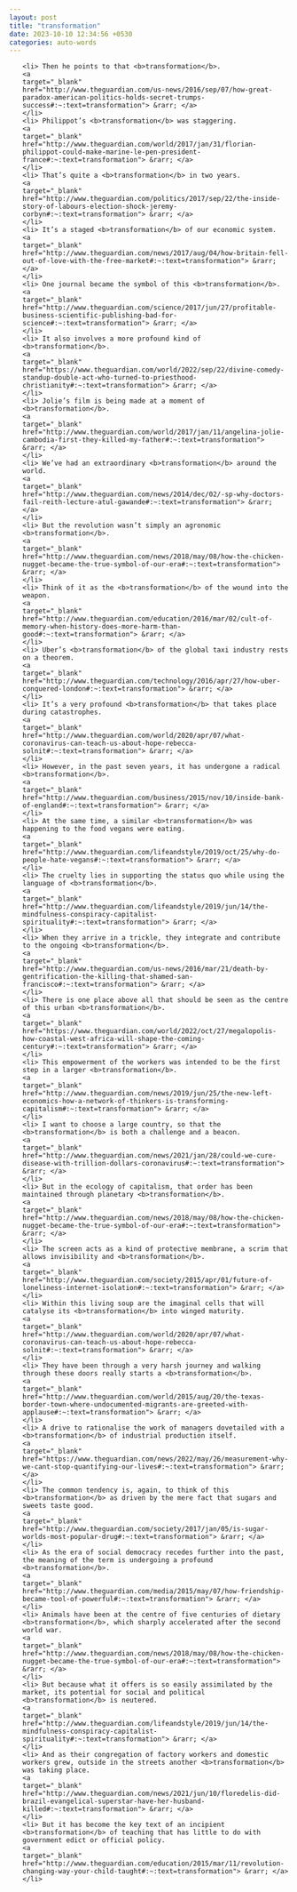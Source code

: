 ```yaml
---
layout: post
title: "transformation"
date: 2023-10-10 12:34:56 +0530
categories: auto-words
---
```

<ol>

    <li> Then he points to that <b>transformation</b>.
    <a 
    target="_blank" 
    href="http://www.theguardian.com/us-news/2016/sep/07/how-great-paradox-american-politics-holds-secret-trumps-success#:~:text=transformation"> &rarr; </a>
    </li>
    <li> Philippot’s <b>transformation</b> was staggering.
    <a 
    target="_blank" 
    href="http://www.theguardian.com/world/2017/jan/31/florian-philippot-could-make-marine-le-pen-president-france#:~:text=transformation"> &rarr; </a>
    </li>
    <li> That’s quite a <b>transformation</b> in two years.
    <a 
    target="_blank" 
    href="http://www.theguardian.com/politics/2017/sep/22/the-inside-story-of-labours-election-shock-jeremy-corbyn#:~:text=transformation"> &rarr; </a>
    </li>
    <li> It’s a staged <b>transformation</b> of our economic system.
    <a 
    target="_blank" 
    href="http://www.theguardian.com/news/2017/aug/04/how-britain-fell-out-of-love-with-the-free-market#:~:text=transformation"> &rarr; </a>
    </li>
    <li> One journal became the symbol of this <b>transformation</b>.
    <a 
    target="_blank" 
    href="http://www.theguardian.com/science/2017/jun/27/profitable-business-scientific-publishing-bad-for-science#:~:text=transformation"> &rarr; </a>
    </li>
    <li> It also involves a more profound kind of <b>transformation</b>.
    <a 
    target="_blank" 
    href="https://www.theguardian.com/world/2022/sep/22/divine-comedy-standup-double-act-who-turned-to-priesthood-christianity#:~:text=transformation"> &rarr; </a>
    </li>
    <li> Jolie’s film is being made at a moment of <b>transformation</b>.
    <a 
    target="_blank" 
    href="http://www.theguardian.com/world/2017/jan/11/angelina-jolie-cambodia-first-they-killed-my-father#:~:text=transformation"> &rarr; </a>
    </li>
    <li> We’ve had an extraordinary <b>transformation</b> around the world.
    <a 
    target="_blank" 
    href="http://www.theguardian.com/news/2014/dec/02/-sp-why-doctors-fail-reith-lecture-atul-gawande#:~:text=transformation"> &rarr; </a>
    </li>
    <li> But the revolution wasn’t simply an agronomic <b>transformation</b>.
    <a 
    target="_blank" 
    href="http://www.theguardian.com/news/2018/may/08/how-the-chicken-nugget-became-the-true-symbol-of-our-era#:~:text=transformation"> &rarr; </a>
    </li>
    <li> Think of it as the <b>transformation</b> of the wound into the weapon.
    <a 
    target="_blank" 
    href="http://www.theguardian.com/education/2016/mar/02/cult-of-memory-when-history-does-more-harm-than-good#:~:text=transformation"> &rarr; </a>
    </li>
    <li> Uber’s <b>transformation</b> of the global taxi industry rests on a theorem.
    <a 
    target="_blank" 
    href="http://www.theguardian.com/technology/2016/apr/27/how-uber-conquered-london#:~:text=transformation"> &rarr; </a>
    </li>
    <li> It’s a very profound <b>transformation</b> that takes place during catastrophes.
    <a 
    target="_blank" 
    href="http://www.theguardian.com/world/2020/apr/07/what-coronavirus-can-teach-us-about-hope-rebecca-solnit#:~:text=transformation"> &rarr; </a>
    </li>
    <li> However, in the past seven years, it has undergone a radical <b>transformation</b>.
    <a 
    target="_blank" 
    href="http://www.theguardian.com/business/2015/nov/10/inside-bank-of-england#:~:text=transformation"> &rarr; </a>
    </li>
    <li> At the same time, a similar <b>transformation</b> was happening to the food vegans were eating.
    <a 
    target="_blank" 
    href="http://www.theguardian.com/lifeandstyle/2019/oct/25/why-do-people-hate-vegans#:~:text=transformation"> &rarr; </a>
    </li>
    <li> The cruelty lies in supporting the status quo while using the language of <b>transformation</b>.
    <a 
    target="_blank" 
    href="http://www.theguardian.com/lifeandstyle/2019/jun/14/the-mindfulness-conspiracy-capitalist-spirituality#:~:text=transformation"> &rarr; </a>
    </li>
    <li> When they arrive in a trickle, they integrate and contribute to the ongoing <b>transformation</b>.
    <a 
    target="_blank" 
    href="http://www.theguardian.com/us-news/2016/mar/21/death-by-gentrification-the-killing-that-shamed-san-francisco#:~:text=transformation"> &rarr; </a>
    </li>
    <li> There is one place above all that should be seen as the centre of this urban <b>transformation</b>.
    <a 
    target="_blank" 
    href="https://www.theguardian.com/world/2022/oct/27/megalopolis-how-coastal-west-africa-will-shape-the-coming-century#:~:text=transformation"> &rarr; </a>
    </li>
    <li> This empowerment of the workers was intended to be the first step in a larger <b>transformation</b>.
    <a 
    target="_blank" 
    href="http://www.theguardian.com/news/2019/jun/25/the-new-left-economics-how-a-network-of-thinkers-is-transforming-capitalism#:~:text=transformation"> &rarr; </a>
    </li>
    <li> I want to choose a large country, so that the <b>transformation</b> is both a challenge and a beacon.
    <a 
    target="_blank" 
    href="http://www.theguardian.com/news/2021/jan/28/could-we-cure-disease-with-trillion-dollars-coronavirus#:~:text=transformation"> &rarr; </a>
    </li>
    <li> But in the ecology of capitalism, that order has been maintained through planetary <b>transformation</b>.
    <a 
    target="_blank" 
    href="http://www.theguardian.com/news/2018/may/08/how-the-chicken-nugget-became-the-true-symbol-of-our-era#:~:text=transformation"> &rarr; </a>
    </li>
    <li> The screen acts as a kind of protective membrane, a scrim that allows invisibility and <b>transformation</b>.
    <a 
    target="_blank" 
    href="http://www.theguardian.com/society/2015/apr/01/future-of-loneliness-internet-isolation#:~:text=transformation"> &rarr; </a>
    </li>
    <li> Within this living soup are the imaginal cells that will catalyse its <b>transformation</b> into winged maturity.
    <a 
    target="_blank" 
    href="http://www.theguardian.com/world/2020/apr/07/what-coronavirus-can-teach-us-about-hope-rebecca-solnit#:~:text=transformation"> &rarr; </a>
    </li>
    <li> They have been through a very harsh journey and walking through these doors really starts a <b>transformation</b>.
    <a 
    target="_blank" 
    href="http://www.theguardian.com/world/2015/aug/20/the-texas-border-town-where-undocumented-migrants-are-greeted-with-applause#:~:text=transformation"> &rarr; </a>
    </li>
    <li> A drive to rationalise the work of managers dovetailed with a <b>transformation</b> of industrial production itself.
    <a 
    target="_blank" 
    href="https://www.theguardian.com/news/2022/may/26/measurement-why-we-cant-stop-quantifying-our-lives#:~:text=transformation"> &rarr; </a>
    </li>
    <li> The common tendency is, again, to think of this <b>transformation</b> as driven by the mere fact that sugars and sweets taste good.
    <a 
    target="_blank" 
    href="http://www.theguardian.com/society/2017/jan/05/is-sugar-worlds-most-popular-drug#:~:text=transformation"> &rarr; </a>
    </li>
    <li> As the era of social democracy recedes further into the past, the meaning of the term is undergoing a profound <b>transformation</b>.
    <a 
    target="_blank" 
    href="http://www.theguardian.com/media/2015/may/07/how-friendship-became-tool-of-powerful#:~:text=transformation"> &rarr; </a>
    </li>
    <li> Animals have been at the centre of five centuries of dietary <b>transformation</b>, which sharply accelerated after the second world war.
    <a 
    target="_blank" 
    href="http://www.theguardian.com/news/2018/may/08/how-the-chicken-nugget-became-the-true-symbol-of-our-era#:~:text=transformation"> &rarr; </a>
    </li>
    <li> But because what it offers is so easily assimilated by the market, its potential for social and political <b>transformation</b> is neutered.
    <a 
    target="_blank" 
    href="http://www.theguardian.com/lifeandstyle/2019/jun/14/the-mindfulness-conspiracy-capitalist-spirituality#:~:text=transformation"> &rarr; </a>
    </li>
    <li> And as their congregation of factory workers and domestic workers grew, outside in the streets another <b>transformation</b> was taking place.
    <a 
    target="_blank" 
    href="http://www.theguardian.com/news/2021/jun/10/floredelis-did-brazil-evangelical-superstar-have-her-husband-killed#:~:text=transformation"> &rarr; </a>
    </li>
    <li> But it has become the key text of an incipient <b>transformation</b> of teaching that has little to do with government edict or official policy.
    <a 
    target="_blank" 
    href="http://www.theguardian.com/education/2015/mar/11/revolution-changing-way-your-child-taught#:~:text=transformation"> &rarr; </a>
    </li>